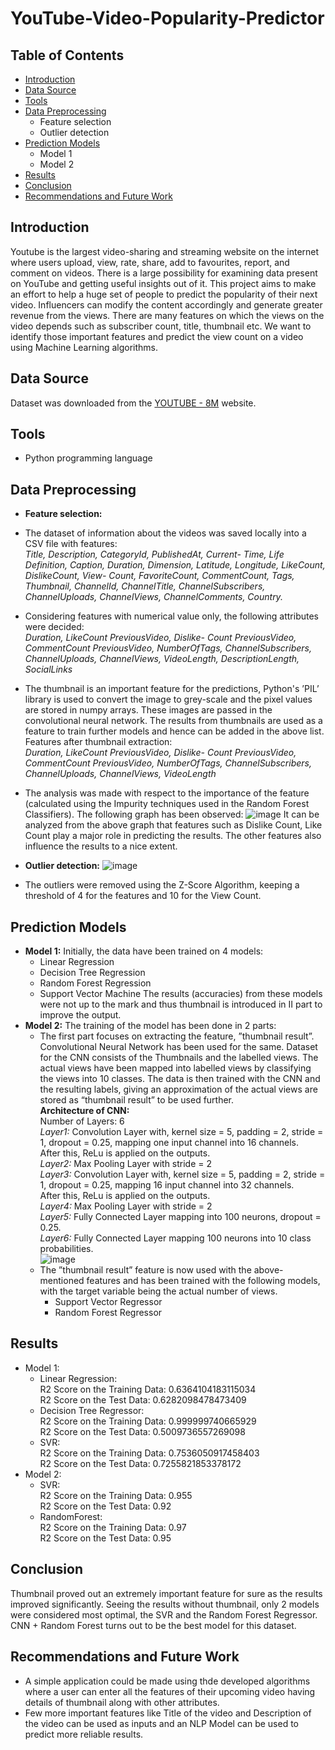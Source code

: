 # YouTube-Video-Popularity-Predictor

<!-- TABLE OF CONTENTS -->
## Table of Contents

* [Introduction](#introduction)
* [Data Source](#data-source)
* [Tools](#tools)
* [Data Preprocessing](#data-preprocessing) 
  * Feature selection
  * Outlier detection
* [Prediction Models](#prediction-models)
  * Model 1
  * Model 2
* [Results](#Results)
* [Conclusion](#Conclusion)
* [Recommendations and Future Work](#recommendations-and-future-work)

<!-- INTRODUCTION -->
## Introduction

Youtube is the largest video-sharing and streaming website on the internet where users upload, view, rate, share, add to favourites, report, and comment on videos. There is a large possibility for examining data present on YouTube and getting useful insights out of it. This project aims to make an effort to help a huge set of people to predict the popularity of their next video. Influencers can modify the content accordingly and generate greater revenue from the views. There are many features on which the views on the video depends such as subscriber count, title, thumbnail etc. We want to identify those important features and predict the view count on a video using Machine Learning algorithms.

<!--DATA SOURCE-->
## Data Source

Dataset was downloaded from the [YOUTUBE - 8M](https://research.google.com/youtube8m/index.html) website.

<!--TOOLS-->
## Tools
* Python programming language

<!--DATA PREPROCESSING-->
## Data Preprocessing
* **Feature selection:**
* The dataset of information about the videos was saved locally into a CSV file with features: <br/>
*Title, Description, CategoryId, PublishedAt, Current-
Time, Life Definition, Caption, Duration, Dimension,
Latitude, Longitude, LikeCount, DislikeCount, View-
Count, FavoriteCount, CommentCount, Tags, Thumbnail,
ChannelId, ChannelTitle, ChannelSubscribers, ChannelUploads,
ChannelViews, ChannelComments, Country.* <br/>
* Considering features with numerical value only, the following
attributes were decided: </br>
*Duration, LikeCount PreviousVideo, Dislike-
Count PreviousVideo, CommentCount PreviousVideo,
NumberOfTags, ChannelSubscribers, ChannelUploads,
ChannelViews, VideoLength, DescriptionLength, SocialLinks*
* The thumbnail is an important
feature for the predictions, Python's
’PIL’ library is used to convert the image to
grey-scale and the pixel values are stored in numpy arrays.
These images are passed in the convolutional
neural network. The results from thumbnails are used as a
feature to train further models and hence can be added in
the above list.
Features after thumbnail extraction: <br/>
*Duration, LikeCount PreviousVideo, Dislike-
Count PreviousVideo, CommentCount PreviousVideo,
NumberOfTags, ChannelSubscribers, ChannelUploads,
ChannelViews, VideoLength*
* The analysis was made with respect to the importance of
the feature (calculated using the Impurity techniques used
in the Random Forest Classifiers). The following graph has
been observed:
![image](https://user-images.githubusercontent.com/81852314/120921273-93d33b00-c6e0-11eb-8603-249e1b8c5d37.png)
It can be analyzed from the above graph that features
such as Dislike Count, Like Count play a major role in
predicting the results. The other features also influence the
results to a nice extent.

* **Outlier detection:**
![image](https://user-images.githubusercontent.com/81852314/120921307-b8c7ae00-c6e0-11eb-8e4f-77ef668f226e.png)
* The outliers were removed using the Z-Score Algorithm, keeping a threshold
of 4 for the features and 10 for the View Count. 

<!-- PREDICTION MODELS-->
## Prediction Models
* **Model 1:** Initially, the data have been trained on 4 models:
  * Linear Regression
  * Decision Tree Regression
  * Random Forest Regression
  * Support Vector Machine
  The results (accuracies) from these models were
not up to the mark and thus thumbnail is introduced in II
part to improve the output.
* **Model 2:**  The training of the model has been done in 2 parts: <br/>
  * The first part focuses on extracting the feature, ”thumbnail
result”. Convolutional Neural Network has been
used for the same. Dataset for the CNN consists of the
Thumbnails and the labelled views. The actual views
have been mapped into labelled views by classifying the
views into 10 classes. The data is then trained with the
CNN and the resulting labels, giving an approximation of
the actual views are stored as “thumbnail result” to be used
further. <br/>
  **Architecture of CNN:** <br/>
Number of Layers: 6 <br/>
*Layer1:* Convolution Layer with, kernel size = 5, padding
= 2, stride = 1, dropout = 0.25, mapping one input channel
into 16 channels. <br/>
After this, ReLu is applied on the outputs.<br/>
*Layer2:* Max Pooling Layer with stride = 2 <br/>
*Layer3:* Convolution Layer with, kernel size = 5,
padding = 2, stride = 1, dropout = 0.25, mapping 16 input
channel into 32 channels.<br/>
After this, ReLu is applied on the outputs.<br/>
*Layer4:* Max Pooling Layer with stride = 2<br/>
*Layer5:* Fully Connected Layer mapping into 100
neurons, dropout = 0.25.<br/>
*Layer6:* Fully Connected Layer mapping 100 neurons
into 10 class probabilities. <br/>
 ![image](https://user-images.githubusercontent.com/81852314/120922056-aea7ae80-c6e4-11eb-8516-a98ac286be7b.png)
  * The ”thumbnail result” feature is now used with
the above-mentioned features and has been trained with the
following models, with the target variable being the actual
number of views.
    * Support Vector Regressor
    * Random Forest Regressor


<!--RESULTS-->
## Results
* Model 1:
  * Linear Regression: <br/>
R2 Score on the Training Data: 0.6364104183115034 <br/>
R2 Score on the Test Data: 0.6282098478473409 <br/>
  * Decision Tree Regressor: <br/>
R2 Score on the Training Data: 0.999999740665929 <br/>
R2 Score on the Test Data: 0.5009736557269098  <br/>
  * SVR: <br/>
R2 Score on the Training Data: 0.7536050917458403 <br/>
R2 Score on the Test Data: 0.7255821853378172 <br/>
* Model 2:  <br/>
  * SVR:  <br/>
R2 Score on the Training Data: 0.955  <br/>
R2 Score on the Test Data: 0.92  <br/>
  * RandomForest:  <br/>
R2 Score on the Training Data: 0.97  <br/>
R2 Score on the Test Data: 0.95  <br/>

<!-- CONCLUSION-->
## Conclusion
Thumbnail proved out an extremely important feature
for sure as the results improved significantly.
Seeing the results without thumbnail, only 2 models
were considered most optimal, the SVR and the Random
Forest Regressor.
CNN + Random Forest turns out to be the best model
for this dataset.

<!--RECOMMENDATION AND FUTURE WORK-->
## Recommendations and Future Work
* A simple application could be made using thde developed algorithms
where a user can enter all the features of their upcoming
video having details of thumbnail along with other
attributes.
* Few more important features like
Title of the video and Description of the video can be used as inputs and an NLP Model can be used to predict more reliable results.

